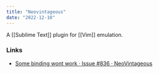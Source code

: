 ```yaml
---
title: "Neovintageous"
date: "2022-12-10"
---
```


A [[Sublime Text]] plugin for [[Vim]] emulation.

### Links
- [Some binding wont work · Issue #836 · NeoVintageous](https://github.com/NeoVintageous/NeoVintageous/issues/836)